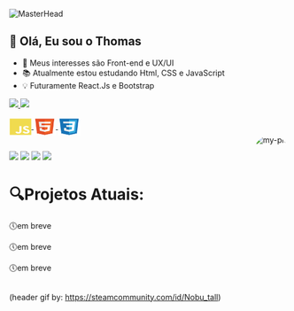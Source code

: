 ![MasterHead](https://64.media.tumblr.com/87459a3087dd69bffa46cb772750075c/c962cf6eef6a0bbd-de/s540x810/d285a40544abca30ada045baa1467e88f3e9da47.gif)


## 👋 Olá, Eu sou o Thomas
- 🤩 Meus interesses são Front-end e UX/UI
- 📚 Atualmente estou estudando Html, CSS e JavaScript
- 💡 Futuramente React.Js e Bootstrap
 

<div aling="center">
  <a href="https://github.com/ThomasRoR">
  <img height="180em" src="https://github-readme-stats.vercel.app/api?username=ThomasRoR&show_icons=true&theme=cobalt&include_all_commits=true&count_private=true"/>
  <img height="182em" src="https://github-readme-stats.vercel.app/api/top-langs/?username=ThomasRoR&layout=compact&langs_count=7&theme=onedark"/>
</div>
<div style="display: inline_block"><br>
  <img align="center" alt="Js" height="30" width="40" src="https://raw.githubusercontent.com/devicons/devicon/master/icons/javascript/javascript-plain.svg">
  <img align="center" alt="HTML" height="30" width="40" src="https://raw.githubusercontent.com/devicons/devicon/master/icons/html5/html5-original.svg">
  <img align="center" alt="CSS" height="30" width="40" src="https://raw.githubusercontent.com/devicons/devicon/master/icons/css3/css3-original.svg">
  </div>
  <img align="right" alt="my-pic" height="200" style="border-radius:90px;" src="https://i.imgur.com/IwcN8Qm.png">
</div>
 
 ## 
  
<div> 
  <a href="https://www.instagram.com/thomas.zer0/" target="_blank"><img src="https://img.shields.io/badge/-Instagram-%23E4405F?style=for-the-badge&logo=instagram&logoColor=white" target="_blank"></a>
 	<a href="https://www.twitch.tv/decay_10" target="_blank"><img src="https://img.shields.io/badge/Twitch-9146FF?style=for-the-badge&logo=twitch&logoColor=white" target="_blank"></a>
 <a href="https://discord.gg/6QzJ8gF9Xn" target="_blank"><img src="https://img.shields.io/badge/Discord-7289DA?style=for-the-badge&logo=discord&logoColor=white" target="_blank"></a> 
  <a href = "mailto:thomasraul06@gmail.com"><img src="https://img.shields.io/badge/-Gmail-%23333?style=for-the-badge&logo=gmail&logoColor=white" target="_blank"></a>

  
  </div> 

##

# 🔍Projetos Atuais:

🕔em breve



🕔em breve



🕔em breve


##
(header gif by: https://steamcommunity.com/id/Nobu_tall)

  
